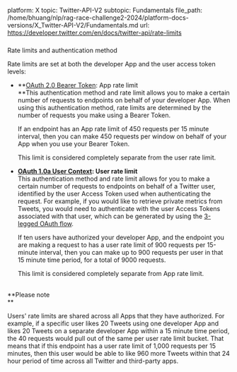platform: X
topic: Twitter-API-V2
subtopic: Fundamentals
file_path: /home/bhuang/nlp/rag-race-challenge2-2024/platform-docs-versions/X_Twitter-API-V2/Fundamentals.md
url: https://developer.twitter.com/en/docs/twitter-api/rate-limits


###   
Rate limits and authentication method

Rate limits are set at both the developer App and the user access token levels:

* **[OAuth 2.0 Bearer Token](https://developer.twitter.com/en/docs/authentication/oauth-2-0): App rate limit  
    **This authentication method and rate limit allows you to make a certain number of requests to endpoints on behalf of your developer App. When using this authentication method, rate limits are determined by the number of requests you make using a Bearer Token.  
      
    If an endpoint has an App rate limit of 450 requests per 15 minute interval, then you can make 450 requests per window on behalf of your App when you use your Bearer Token.  
      
    This limit is considered completely separate from the user rate limit.  
      
    
* **[OAuth 1.0a User Context](https://developer.twitter.com/en/docs/authentication/oauth-1-0a): User rate limit**  
    This authentication method and rate limit allows for you to make a certain number of requests to endpoints on behalf of a Twitter user, identified by the user Access Token used when authenticating the request. For example, if you would like to retrieve private metrics from Tweets, you would need to authenticate with the user Access Tokens associated with that user, which can be generated by using the [3-legged OAuth flow](https://developer.twitter.com/en/docs/authentication/oauth-1-0a/obtaining-user-access-tokens).   
      
    If ten users have authorized your developer App, and the endpoint you are making a request to has a user rate limit of 900 requests per 15-minute interval, then you can make up to 900 requests per user in that 15 minute time period, for a total of 9000 requests.  
      
    This limit is considered completely separate from App rate limit.   
     

**Please note  
**

Users' rate limits are shared across all Apps that they have authorized. For example, if a specific user likes 20 Tweets using one developer App and likes 20 Tweets on a separate developer App within a 15 minute time period, the 40 requests would pull out of the same per user rate limit bucket. That means that if this endpoint has a user rate limit of 1,000 requests per 15 minutes, then this user would be able to like 960 more Tweets within that 24 hour period of time across all Twitter and third-party apps.